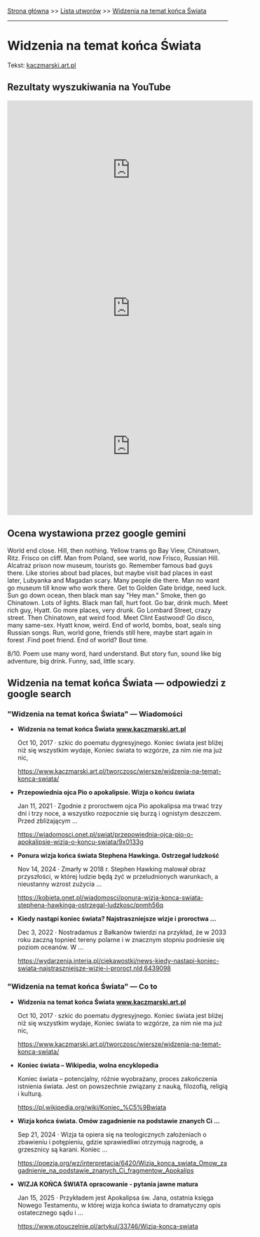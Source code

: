 [Strona główna](../index.md) >> [Lista utworów](../list.md) >> [Widzenia na temat końca Świata](632.md)

---

# Widzenia na temat końca Świata

Tekst: [kaczmarski.art.pl](https://www.kaczmarski.art.pl/tworczosc/wiersze/widzenia-na-temat-konca-swiata/)

## Rezultaty wyszukiwania na YouTube

<iframe width="560" height="315" src="https://www.youtube.com/embed/4AvkJ56JgSY?si=IdontcarewhotheIRSsendsImnotpayingtaxes" title="YouTube video player" frameborder="0" allow="accelerometer; autoplay; clipboard-write; encrypted-media; gyroscope; picture-in-picture; web-share" referrerpolicy="strict-origin-when-cross-origin" allowfullscreen></iframe>

<iframe width="560" height="315" src="https://www.youtube.com/embed/FHTpqjh4NPU?si=IdontcarewhotheIRSsendsImnotpayingtaxes" title="YouTube video player" frameborder="0" allow="accelerometer; autoplay; clipboard-write; encrypted-media; gyroscope; picture-in-picture; web-share" referrerpolicy="strict-origin-when-cross-origin" allowfullscreen></iframe>

<iframe width="560" height="315" src="https://www.youtube.com/embed/kjLK61vTcoo?si=IdontcarewhotheIRSsendsImnotpayingtaxes" title="YouTube video player" frameborder="0" allow="accelerometer; autoplay; clipboard-write; encrypted-media; gyroscope; picture-in-picture; web-share" referrerpolicy="strict-origin-when-cross-origin" allowfullscreen></iframe>

## Ocena wystawiona przez google gemini

World end close. Hill, then nothing. Yellow trams go Bay View, Chinatown, Ritz. Frisco on cliff. Man from Poland, see world, now Frisco, Russian Hill. Alcatraz prison now museum, tourists go. Remember famous bad guys there. Like stories about bad places, but maybe visit bad places in east later, Lubyanka and Magadan scary. Many people die there.  Man no want go museum till know who work there. Get to Golden Gate bridge, need luck. Sun go down ocean, then black man say "Hey man." Smoke, then go Chinatown.  Lots of lights. Black man fall, hurt foot. Go bar, drink much. Meet rich guy, Hyatt. Go more places, very drunk. Go Lombard Street, crazy street.  Then Chinatown, eat weird food. Meet Clint Eastwood! Go disco, many same-sex.  Hyatt know, weird. End of world, bombs, boat, seals sing Russian songs.  Run, world gone, friends still here, maybe start again in forest .Find poet friend. End of world?  Bout time.

8/10. Poem use many word, hard understand. But story fun, sound like big adventure, big drink. Funny, sad, little scary.


## Widzenia na temat końca Świata — odpowiedzi z google search

### "Widzenia na temat końca Świata" — Wiadomości

- **Widzenia na temat końca Świata www.kaczmarski.art.pl**

    Oct 10, 2017  ·  szkic do poematu dygresyjnego. Koniec świata jest bliżej niż się wszystkim wydaje, Koniec świata to wzgórze, za nim nie ma już nic, 

   <https://www.kaczmarski.art.pl/tworczosc/wiersze/widzenia-na-temat-konca-swiata/>
- **Przepowiednia ojca Pio o apokalipsie. Wizja o końcu świata**

    Jan 11, 2021  ·  Zgodnie z proroctwem ojca Pio apokalipsa ma trwać trzy dni i trzy noce, a wszystko rozpocznie się burzą i ognistym deszczem. Przed zbliżającym ... 

   <https://wiadomosci.onet.pl/swiat/przepowiednia-ojca-pio-o-apokalipsie-wizja-o-koncu-swiata/9x0133g>
- **Ponura wizja końca świata Stephena Hawkinga. Ostrzegał ludzkość**

    Nov 14, 2024  ·  Zmarły w 2018 r. Stephen Hawking malował obraz przyszłości, w której ludzie będą żyć w przeludnionych warunkach, a nieustanny wzrost zużycia ... 

   <https://kobieta.onet.pl/wiadomosci/ponura-wizja-konca-swiata-stephena-hawkinga-ostrzegal-ludzkosc/pnmh56q>
- **Kiedy nastąpi koniec świata? Najstraszniejsze wizje i proroctwa ...**

    Dec 3, 2022  ·  Nostradamus z Bałkanów twierdzi na przykład, że w 2033 roku zaczną topnieć tereny polarne i w znacznym stopniu podniesie się poziom oceanów. W ... 

   <https://wydarzenia.interia.pl/ciekawostki/news-kiedy-nastapi-koniec-swiata-najstraszniejsze-wizje-i-proroct,nId,6439098>

### "Widzenia na temat końca Świata" — Co to

- **Widzenia na temat końca Świata www.kaczmarski.art.pl**

    Oct 10, 2017  ·  szkic do poematu dygresyjnego. Koniec świata jest bliżej niż się wszystkim wydaje, Koniec świata to wzgórze, za nim nie ma już nic, 

   <https://www.kaczmarski.art.pl/tworczosc/wiersze/widzenia-na-temat-konca-swiata/>
- **Koniec świata – Wikipedia, wolna encyklopedia**

    Koniec świata – potencjalny, różnie wyobrażany, proces zakończenia istnienia świata. Jest on powszechnie związany z nauką, filozofią, religią i kulturą. 

   <https://pl.wikipedia.org/wiki/Koniec_%C5%9Bwiata>
- **Wizja końca świata. Omów zagadnienie na podstawie znanych Ci ...**

    Sep 21, 2024  ·  Wizja ta opiera się na teologicznych założeniach o zbawieniu i potępieniu, gdzie sprawiedliwi otrzymują nagrodę, a grzesznicy są karani. Koniec ... 

   <https://poezja.org/wz/interpretacja/6420/Wizja_konca_swiata_Omow_zagadnienie_na_podstawie_znanych_Ci_fragmentow_Apokalips>
- **WIZJA KOŃCA ŚWIATA  opracowanie - pytania jawne matura**

    Jan 15, 2025  ·  Przykładem jest Apokalipsa św. Jana, ostatnia księga Nowego Testamentu, w której wizja końca świata to dramatyczny opis ostatecznego sądu i ... 

   <https://www.otouczelnie.pl/artykul/33746/Wizja-konca-swiata>


